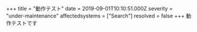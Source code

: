 +++
title = "動作テスト"
date = 2019-09-01T10:10:51.000Z
severity = "under-maintenance"
affectedsystems = ["Search"]
resolved = false
+++
動作テストです